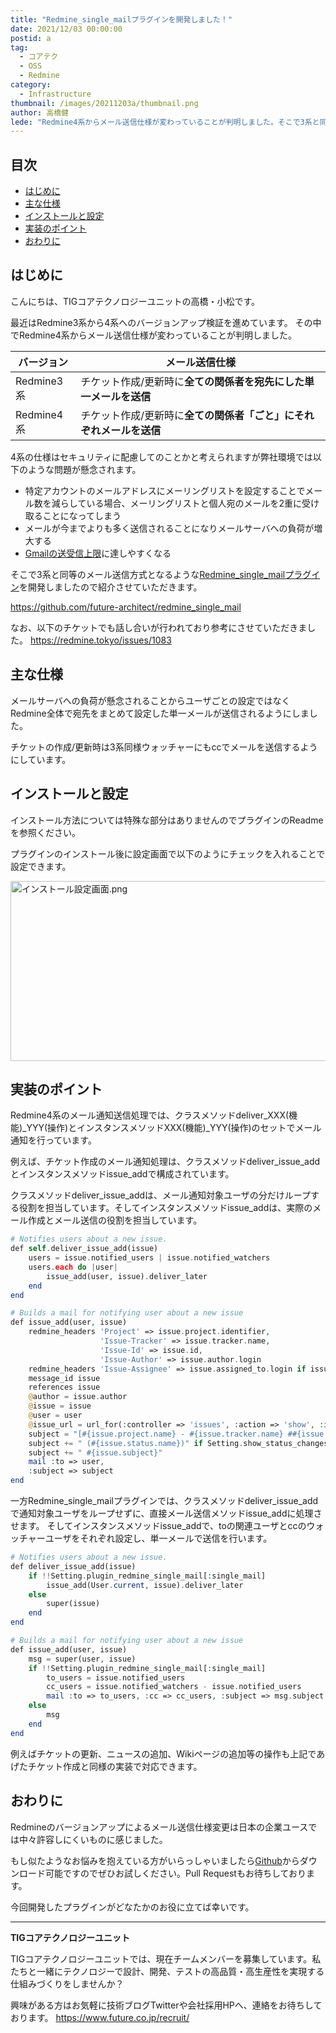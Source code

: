 ```yaml
---
title: "Redmine_single_mailプラグインを開発しました！"
date: 2021/12/03 00:00:00
postid: a
tag:
  - コアテク
  - OSS
  - Redmine
category:
  - Infrastructure
thumbnail: /images/20211203a/thumbnail.png
author: 高橋健
lede: "Redmine4系からメール送信仕様が変わっていることが判明しました。そこで3系と同等のメール送信方式となるようなRedmine_single_mailプラグインを開発しましたので紹介させていただきます。"
---
```

## 目次
* [はじめに](#はじめに)
* [主な仕様](#主な仕様)
* [インストールと設定](#インストールと設定)
* [実装のポイント](#実装のポイント)
* [おわりに](#おわりに)

## はじめに

こんにちは、TIGコアテクノロジーユニットの高橋・小松です。

最近はRedmine3系から4系へのバージョンアップ検証を進めています。
その中でRedmine4系からメール送信仕様が変わっていることが判明しました。

| バージョン                   | メール送信仕様 |
|------------------------|-------------|
|Redmine3系|チケット作成/更新時に**全ての関係者を宛先にした単一メールを送信**|
|Redmine4系|チケット作成/更新時に**全ての関係者「ごと」にそれぞれメールを送信**|


4系の仕様はセキュリティに配慮してのことかと考えられますが弊社環境では以下のような問題が懸念されます。

* 特定アカウントのメールアドレスにメーリングリストを設定することでメール数を減らしている場合、メーリングリストと個人宛のメールを2重に受け取ることになってしまう
* メールが今までよりも多く送信されることになりメールサーバへの負荷が増大する
* [Gmailの送受信上限](https://support.google.com/a/topic/28609?hl=ja&ref_topic=9202)に達しやすくなる

そこで3系と同等のメール送信方式となるような[Redmine_single_mailプラグイン](https://github.com/future-architect/redmine_single_mail)を開発しましたので紹介させていただきます。

https://github.com/future-architect/redmine_single_mail

なお、以下のチケットでも話し合いが行われており参考にさせていただきました。
https://redmine.tokyo/issues/1083

## 主な仕様

メールサーバへの負荷が懸念されることからユーザごとの設定ではなくRedmine全体で宛先をまとめて設定した単一メールが送信されるようにしました。

チケットの作成/更新時は3系同様ウォッチャーにもccでメールを送信するようにしています。


## インストールと設定

インストール方法については特殊な部分はありませんのでプラグインのReadmeを参照ください。

プラグインのインストール後に設定画面で以下のようにチェックを入れることで設定できます。

<img src="/images/20211203a/インストール設定画面.png" alt="インストール設定画面.png" width="633" height="288" loading="lazy">


## 実装のポイント

Redmine4系のメール通知送信処理では、クラスメソッドdeliver_XXX(機能)_YYY(操作)とインスタンスメソッドXXX(機能)_YYY(操作)のセットでメール通知を行っています。

例えば、チケット作成のメール通知処理は、クラスメソッドdeliver_issue_addとインスタンスメソッドissue_addで構成されています。

クラスメソッドdeliver_issue_addは、メール通知対象ユーザの分だけループする役割を担当しています。そしてインスタンスメソッドissue_addは、実際のメール作成とメール送信の役割を担当しています。

```php Redmineソースからの抜粋
# Notifies users about a new issue.
def self.deliver_issue_add(issue)
    users = issue.notified_users | issue.notified_watchers
    users.each do |user|
        issue_add(user, issue).deliver_later
    end
end

# Builds a mail for notifying user about a new issue
def issue_add(user, issue)
    redmine_headers 'Project' => issue.project.identifier,
                    'Issue-Tracker' => issue.tracker.name,
                    'Issue-Id' => issue.id,
                    'Issue-Author' => issue.author.login
    redmine_headers 'Issue-Assignee' => issue.assigned_to.login if issue.assigned_to
    message_id issue
    references issue
    @author = issue.author
    @issue = issue
    @user = user
    @issue_url = url_for(:controller => 'issues', :action => 'show', :id => issue)
    subject = "[#{issue.project.name} - #{issue.tracker.name} ##{issue.id}]"
    subject += " (#{issue.status.name})" if Setting.show_status_changes_in_mail_subject?
    subject += " #{issue.subject}"
    mail :to => user,
    :subject => subject
end
```

一方Redmine_single_mailプラグインでは、クラスメソッドdeliver_issue_addで通知対象ユーザをループせずに、直接メール送信メソッドissue_addに処理させます。
そしてインスタンスメソッドissue_addで、toの関連ユーザとccのウォッチャーユーザをそれぞれ設定し、単一メールで送信を行います。

```php Redmine_single_mailプラグインソースの抜粋
# Notifies users about a new issue.
def deliver_issue_add(issue)
    if !!Setting.plugin_redmine_single_mail[:single_mail]
        issue_add(User.current, issue).deliver_later
    else
        super(issue)
    end
end

# Builds a mail for notifying user about a new issue
def issue_add(user, issue)
    msg = super(user, issue)
    if !!Setting.plugin_redmine_single_mail[:single_mail]
        to_users = issue.notified_users
        cc_users = issue.notified_watchers - issue.notified_users
        mail :to => to_users, :cc => cc_users, :subject => msg.subject
    else
        msg
    end
end
```

例えばチケットの更新、ニュースの追加、Wikiページの追加等の操作も上記であげたチケット作成と同様の実装で対応できます。

## おわりに

Redmineのバージョンアップによるメール送信仕様変更は日本の企業ユースでは中々許容しにくいものに感じました。

もし似たようなお悩みを抱えている方がいらっしゃいましたら[Github](https://github.com/future-architect/redmine_single_mail)からダウンロード可能ですのでぜひお試しください。Pull Requestもお待ちしております。

今回開発したプラグインがどなたかのお役に立てば幸いです。

----------------------------
**TIGコアテクノロジーユニット**

TIGコアテクノロジーユニットでは、現在チームメンバーを募集しています。私たちと一緒にテクノロジーで設計、開発、テストの高品質・高生産性を実現する仕組みづくりをしませんか？

興味がある方はお気軽に技術ブログTwitterや会社採用HPへ、連絡をお待ちしております。
https://www.future.co.jp/recruit/

